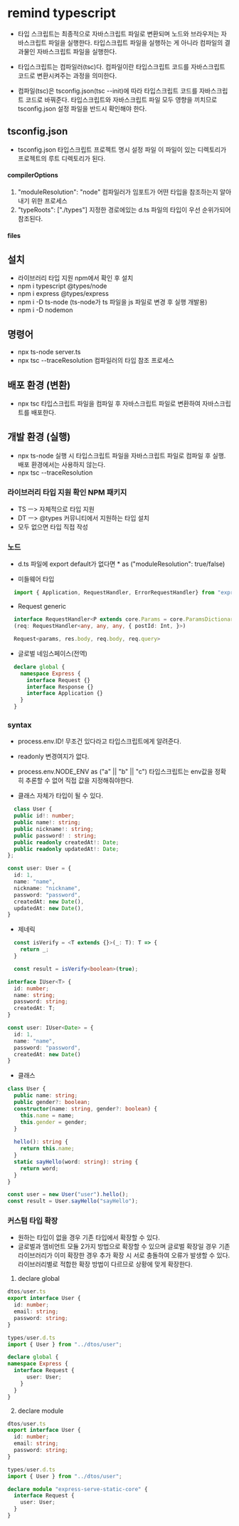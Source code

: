 # remind typescript
- 타입 스크립트는 최종적으로 자바스크립트 파일로 변환되며 노드와 브라우저는 자바스크립트 파일을 실행한다. 타입스크립트 파일을 실행하는 게 아니라 컴파일의 결과물인 자바스크립트 파일을 실행한다.

- 타입스크립트는 컴파일러(tsc)다. 컴파일이란 타입스크립트 코드를 자바스크립트 코드로 변환시켜주는 과정을 의미한다.

- 컴파일(tsc)은 tsconfig.json(tsc --init)에 따라 타입스크립트 코드를 자바스크립트 코드로 바꿔준다. 타입스크립트와 자바스크립트 파일 모두 영향을 끼치므로 tsconfig.json 설정 파일을 반드시 확인해야 한다.

## tsconfig.json
- tsconfig.json 타입스크립트 프로젝트 명시 설정 파일 이 파일이 있는 디렉토리가 프로젝트의 루트 디렉토리가 된다.

#### compilerOptions
1. "moduleResolution": "node" 컴파일러가 임포트가 어떤 타입을 참조하는지 알아내기 위한 프로세스
2. "typeRoots": ["./types"] 지정한 경로에있는 d.ts 파일의 타입이 우선 순위가되어 참조된다. 

#### files
  
## 설치
- 라이브러리 타입 지원 npm에서 확인 후 설치
- npm i typescript @types/node
- npm i express @types/express
- npm i -D ts-node (ts-node가 ts 파일을 js 파일로 변경 후 실행 개발용)
- npm i -D nodemon

## 명령어
- npx ts-node server.ts
- npx tsc --traceResolution 컴파일러의 타입 참조 프로세스

## 배포 환경 (변환)
- npx tsc
타입스크립트 파일을 컴파일 후 자바스크립트 파일로 변환하여 자바스크립트를 배포한다.

## 개발 환경 (실행)
- npx ts-node
실행 시 타입스크립트 파일을 자바스크립트 파일로 컴파일 후 실행. 배포 환경에서는 사용하지 않는다.
- npx tsc --traceResolution

### 라이브러리 타입 지원 확인 NPM 패키지
- TS ㅡ> 자체적으로 타입 지원
- DT ㅡ> @types 커뮤니티에서 지원하는 타입 설치
- 모두 없으면 타입 직접 작성

### 노드
- d.ts 파일에 export default가 없다면 * as ("moduleResolution": true/false)

- 미들웨어 타입
```typescript
  import { Application, RequestHandler, ErrorRequestHandler} from "express";
```

- Request generic
```typescript
  interface RequestHandler<P extends core.Params = core.ParamsDictionary, ResBody = any, ReqBody = any, ReqQuery = core.Query>
  (req: RequestHandler<any, any, any, { postId: Int, }>)
```
```typescript
  Request<params, res.body, req.body, req.query>
```

- 글로벌 네임스페이스(전역)
```typescript
  declare global {
    namespace Express {
      interface Request {}
      interface Response {}
      interface Application {}
    }
  }
```

### syntax
- process.env.ID! 무조건 있다라고 타입스크립트에게 알려준다.
- readonly 변경여지가 없다.
- process.env.NODE_ENV as ("a" || "b" || "c") 타입스크립트는 env값을 정확히 추론할 수 없어 직접 값을 지정해줘야한다.

- 클래스 자체가 타입이 될 수 있다.
```typescript
  class User {
  public id!: number;
  public name!: string;
  public nickname!: string;
  public password! : string;
  public readonly createdAt!: Date;
  public readonly updatedAt!: Date;
};

const user: User = {
  id: 1,
  name: "name",
  nickname: "nickname",
  password: "password",
  createdAt: new Date(),
  updatedAt: new Date(),
}
```

- 제네릭
```typescript
  const isVerify = <T extends {}>(_: T): T => {
    return _;
  }

  const result = isVerify<boolean>(true);
```
```typescript
interface IUser<T> {
  id: number;
  name: string;
  password: string;
  createdAt: T;
}

const user: IUser<Date> = {
  id: 1,
  name: "name",
  password: "password",
  createdAt: new Date()
}
```

- 클래스
```typescript
class User {
  public name: string;
  public gender?: boolean;
  constructor(name: string, gender?: boolean) {
    this.name = name;
    this.gender = gender;
  }
  
  hello(): string {
    return this.name;
  }
  static sayHello(word: string): string {
    return word;
  }
}

const user = new User("user").hello();
const result = User.sayHello("sayHello");
```


### 커스텀 타입 확장
- 원하는 타입이 없을 경우 기존 타입에서 확장할 수 있다.
- 글로벌과 앰비언트 모듈 2가지 방법으로 확장할 수 있으며 글로벌 확장일 경우 기존 라이브러리가 이미 확장한 경우 추가 확장 시 서로 충돌하여 오류가 발생할 수 있다. 라이브러리별로 적합한 확장 방법이 다르므로 상황에 맞게 확장한다.
1. declare global
```typescript
dtos/user.ts
export interface User {
  id: number;
  email: string;
  password: string;
}

types/user.d.ts
import { User } from "../dtos/user";

declare global {
namespace Express {
  interface Request {
      user: User;
    }
  }
}
```

2. declare module
```typescript
dtos/user.ts
export interface User {
  id: number;
  email: string;
  password: string;
}

types/user.d.ts
import { User } from "../dtos/user";

declare module "express-serve-static-core" {
  interface Request {
    user: User;
  }
}
```


